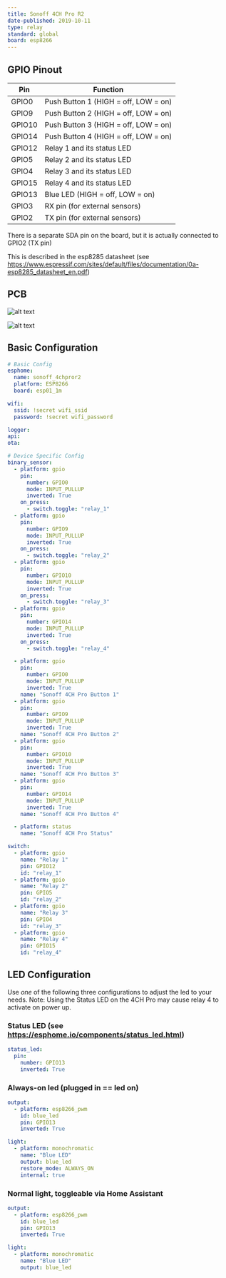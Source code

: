 ```yaml
---
title: Sonoff 4CH Pro R2
date-published: 2019-10-11
type: relay
standard: global
board: esp8266
---
```


## GPIO Pinout

| Pin    | Function                             |
| ------ | ------------------------------------ |
| GPIO0  | Push Button 1 (HIGH = off, LOW = on) |
| GPIO9  | Push Button 2 (HIGH = off, LOW = on) |
| GPIO10 | Push Button 3 (HIGH = off, LOW = on) |
| GPIO14 | Push Button 4 (HIGH = off, LOW = on) |
| GPIO12 | Relay 1 and its status LED           |
| GPIO5  | Relay 2 and its status LED           |
| GPIO4  | Relay 3 and its status LED           |
| GPIO15 | Relay 4 and its status LED           |
| GPIO13 | Blue LED (HIGH = off, LOW = on)      |
| GPIO3  | RX pin (for external sensors)        |
| GPIO2  | TX pin (for external sensors)        |

There is a separate SDA pin on the board, but it is actually connected to GPIO2 (TX pin)

This is described in the esp8285 datasheet (see <https://www.espressif.com/sites/default/files/documentation/0a-esp8285_datasheet_en.pdf>)

## PCB

![alt text](/sonoff-4chpro.JPG "Sonoff 4CH Pro R3 V1.1 PCB")

![alt text](/sonoff-4chpro-rear.JPG "Sonoff 4CH Pro R3 V1.1 PCB rear")

## Basic Configuration

```yaml
# Basic Config
esphome:
  name: sonoff_4chpror2
  platform: ESP8266
  board: esp01_1m

wifi:
  ssid: !secret wifi_ssid
  password: !secret wifi_password

logger:
api:
ota:

# Device Specific Config
binary_sensor:
  - platform: gpio
    pin:
      number: GPIO0
      mode: INPUT_PULLUP
      inverted: True
    on_press:
      - switch.toggle: "relay_1"
  - platform: gpio
    pin:
      number: GPIO9
      mode: INPUT_PULLUP
      inverted: True
    on_press:
      - switch.toggle: "relay_2"
  - platform: gpio
    pin:
      number: GPIO10
      mode: INPUT_PULLUP
      inverted: True
    on_press:
      - switch.toggle: "relay_3"
  - platform: gpio
    pin:
      number: GPIO14
      mode: INPUT_PULLUP
      inverted: True
    on_press:
      - switch.toggle: "relay_4"

  - platform: gpio
    pin:
      number: GPIO0
      mode: INPUT_PULLUP
      inverted: True
    name: "Sonoff 4CH Pro Button 1"
  - platform: gpio
    pin:
      number: GPIO9
      mode: INPUT_PULLUP
      inverted: True
    name: "Sonoff 4CH Pro Button 2"
  - platform: gpio
    pin:
      number: GPIO10
      mode: INPUT_PULLUP
      inverted: True
    name: "Sonoff 4CH Pro Button 3"
  - platform: gpio
    pin:
      number: GPIO14
      mode: INPUT_PULLUP
      inverted: True
    name: "Sonoff 4CH Pro Button 4"

  - platform: status
    name: "Sonoff 4CH Pro Status"

switch:
  - platform: gpio
    name: "Relay 1"
    pin: GPIO12
    id: "relay_1"
  - platform: gpio
    name: "Relay 2"
    pin: GPIO5
    id: "relay_2"
  - platform: gpio
    name: "Relay 3"
    pin: GPIO4
    id: "relay_3"
  - platform: gpio
    name: "Relay 4"
    pin: GPIO15
    id: "relay_4"
```

## LED Configuration

Use _one_ of the following three configurations to adjust the led to your needs.  Note:  Using the Status LED on the 4CH Pro may cause relay 4 to activate on power up.

### Status LED (see <https://esphome.io/components/status_led.html>)

```yaml
status_led:
  pin:
    number: GPIO13
    inverted: True
```

### Always-on led (plugged in == led on)

```yaml
output:
  - platform: esp8266_pwm
    id: blue_led
    pin: GPIO13
    inverted: True

light:
  - platform: monochromatic
    name: "Blue LED"
    output: blue_led
    restore_mode: ALWAYS_ON
    internal: true
```

### Normal light, toggleable via Home Assistant

```yaml
output:
  - platform: esp8266_pwm
    id: blue_led
    pin: GPIO13
    inverted: True

light:
  - platform: monochromatic
    name: "Blue LED"
    output: blue_led
```
